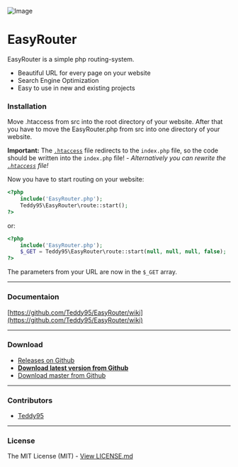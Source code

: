 ![Image](http://i.imgur.com/EIIWanz.png)

# EasyRouter

EasyRouter is a simple php routing-system.

- Beautiful URL for every page on your website
- Search Engine Optimization
- Easy to use in new and existing projects

### Installation

Move .htaccess from src into the root directory of your website. After that you have to move the EasyRouter.php from src into one directory of your website.

**Important:** The [`.htaccess`](https://github.com/Teddy95/EasyRouter/blob/master/src/.htaccess) file redirects to the `index.php` file, so the code should be written into the `index.php` file! - _Alternatively you can rewrite the [`.htaccess`](https://github.com/Teddy95/EasyRouter/blob/master/src/.htaccess) file!_

Now you have to start routing on your website:

```php
<?php
	include('EasyRouter.php');
	Teddy95\EasyRouter\route::start();
?>
```
or:

```php
<?php
	include('EasyRouter.php');
	$_GET = Teddy95\EasyRouter\route::start(null, null, null, false);
?>
```

The parameters from your URL are now in the ```$_GET``` array.

-------------

### Documentaion

[https://github.com/Teddy95/EasyRouter/wiki](https://github.com/Teddy95/EasyRouter/wiki)

-------------

### Download

- [Releases on Github](https://github.com/Teddy95/EasyRouter/releases)
- **[Download latest version from Github](https://github.com/Teddy95/EasyRouter/archive/v0.5.1.zip)**
- [Download master from Github](https://github.com/Teddy95/EasyRouter/archive/master.zip)

-------------

### Contributors

- [Teddy95](https://github.com/Teddy95)

-------------

### License

The MIT License (MIT) - [View LICENSE.md](https://github.com/Teddy95/EasyRouter/blob/master/LICENSE.md)
